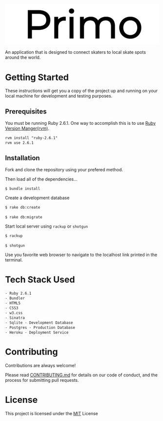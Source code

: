 ![Primo Logo](./public/images/Primo-logo-black(1).png)

An application that is designed to connect skaters to local skate spots around the world. 

# Getting Started 

These instructions will get you a copy of the project up and running on your local machine for development and testing purposes.

## Prerequisites

You must be running Ruby 2.6.1. One way to accomplish this is to use [Ruby Version Manger(rvm)](https://rvm.io/rvm/install).

    rvm install "ruby-2.6.1"
    rvm use 2.6.1

## Installation 

Fork and clone the repository using your prefered method. 

Then load all of the dependencies...

    $ bundle install 

Create a development database 

    $ rake db:create 

    $ rake db:migrate 

Start local server using `rackup` or `shotgun`

    $ rackup 

    $ shotgun 

Use you favorite web browser to navigate to the localhost link printed in the terminal.

# Tech Stack Used 

    - Ruby 2.6.1 
    - Bundler 
    - HTML5
    - CSS3
    - w3.css
    - Sinatra
    - Sqlite - Development Database
    - Postgres - Production Database 
    - Heroku - Deployment Service 

# Contributing

Contributions are always welcome!

Please read [CONTRIBUTING.md](https://gist.github.com/PurpleBooth/b24679402957c63ec426) for details on our code of conduct, and the process for submitting pull requests.

# License

This project is licensed under the [MIT](https://opensource.org/licenses/MIT) License










